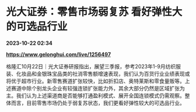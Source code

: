 # 光大证券：零售市场弱复苏 看好弹性大的可选品行业

**2023-10-22 02:34**

**https://www.gelonghui.com/live/1256497**

格隆汇10月22日｜光大证券研报指出，展望三季报，参考2023年1-9月纺织服装、化妆品和金银珠宝品类的社消零售额增速表现，我们认为百货行业业绩表现或将优于超市行业。新零售赛道扩张较快，比如折扣店、奥特莱斯和零食量贩等。上述赛道中除个别龙头企业有较强连锁扩张能力外，其余大部分仍然是区域扩张为主。我们认为上述渠道商是否能够打通盈利模式、展开全国连锁模式仍需观察。整体而言，目前零售市场仍处于弱复苏状态，我们更看好弹性较大的可选品行业。